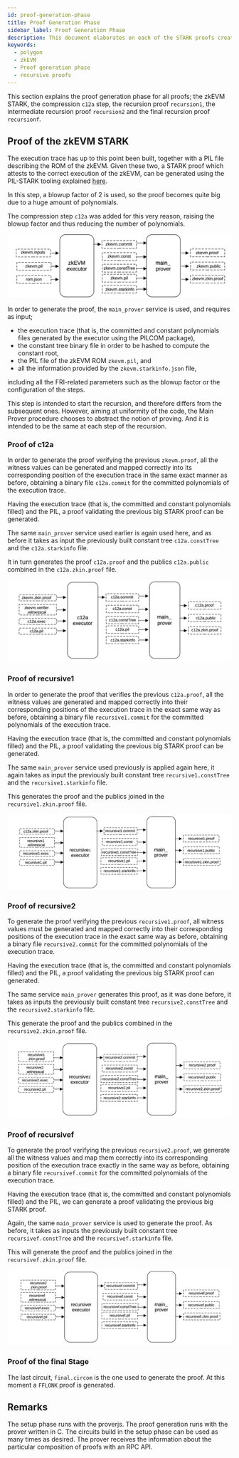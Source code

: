 ```yaml
---
id: proof-generation-phase
title: Proof Generation Phase
sidebar_label: Proof Generation Phase
description: This document elaborates on each of the STARK proofs created during the recursion process.
keywords:
  - polygon
  - zkEVM
  - Proof generation phase
  - recursive proofs
---
```


This section explains the proof generation phase for all proofs; the zkEVM STARK, the compression `c12a` step, the recursion proof `recursion1`, the intermediate recursion proof `recursion2` and the final recursion proof `recursionf`.

## Proof of the zkEVM STARK

The execution trace has up to this point been built, together with a PIL file describing the ROM of the zkEVM. Given these two, a STARK proof which attests to the correct execution of the zkEVM, can be generated using the PIL-STARK tooling explained [here](pil-stark.md).

In this step, a blowup factor of 2 is used, so the proof becomes quite big due to a huge amount of polynomials.

The compression step `c12a` was added for this very reason, raising the blowup factor and thus reducing the number of polynomials.

![Generation for a zkEVM Proof.](figures/22prf-rec-generation-stark-proof-for-recursivef.png)

In order to generate the proof, the $\mathtt{main\_prover}$ service is used, and requires as input;

- the execution trace (that is, the committed and constant polynomials files generated by the executor using the PILCOM package),
- the constant tree binary file in order to be hashed to compute the constant root,
- the PIL file of the $\text{zkEVM ROM}$ `zkevm.pil`, and
- all the information provided by the `zkevm.starkinfo.json` file,

including all the FRI-related parameters such as the blowup factor or the configuration of the steps.

This step is intended to start the recursion, and therefore differs from the subsequent ones. However, aiming at uniformity of the code, the Main Prover procedure chooses to abstract the notion of proving. And it is intended to be the same at each step of the recursion.

### Proof of c12a

In order to generate the proof verifying the previous `zkevm.proof`, all the witness values can be generated and mapped correctly into its corresponding position of the execution trace in the same exact manner as before, obtaining a binary file `c12a.commit` for the committed polynomials of the execution trace.

Having the execution trace (that is, the committed and constant polynomials filled) and the PIL, a proof validating the previous big STARK proof can be generated.

The same $\mathtt{main\_prover}$ service used earlier is again used here, and as before it takes as input the previously built constant tree `c12a.constTree` and the `c12a.starkinfo` file.

It in turn generates the proof `c12a.proof` and the publics `c12a.public` combined in the `c12a.zkin.proof` file.

![Generate a STARK proof for c12a.](figures/23prf-rec-generation-stark-proof-for-c12.png)

### Proof of recursive1

In order to generate the proof that verifies the previous `c12a.proof`, all the witness values are generated and mapped correctly into their corresponding positions of the execution trace in the exact same way as before, obtaining a binary file `recursive1.commit` for the committed polynomials of the execution trace.

Having the execution trace (that is, the committed and constant polynomials filled) and the PIL, a proof validating the previous big STARK proof can be generated.

The same $\mathtt{main\_prover}$ service used previously is applied again here, it again takes as input the previously built constant tree `recursive1.constTree` and the `recursive1.starkinfo` file.

This generates the proof and the publics joined in the `recursive1.zkin.proof` file.

![Generate a STARK proof for recursive1.](figures/24prf-rec-generation-stark-proof-for-recursive1.png)

### Proof of recursive2

To generate the proof verifying the previous `recursive1.proof`, all witness values must be generated and mapped correctly into their corresponding positions of the execution trace in the exact same way as before, obtaining a binary file `recursive2.commit` for the committed polynomials of the execution trace.

Having the execution trace (that is, the committed and constant polynomials filled) and the PIL, a proof validating the previous big STARK proof can generated.

The same service $\mathtt{main\_prover}$ generates this proof, as it was done before, it takes as inputs the previously built constant tree `recursive2.constTree` and the `recursive2.starkinfo` file.

This generate the proof and the publics combined in the `recursive2.zkin.proof` file.

![Generate a STARK proof for recursive2.](figures/25prf-rec-generation-stark-proof-for-recursive2.png)

### Proof of recursivef

To generate the proof verifying the previous `recursive2.proof`, we generate all the witness values and map them correctly into its corresponding position of the execution trace exactly in the same way as before, obtaining a binary file `recursivef.commit` for the committed polynomials of the execution trace.

Having the execution trace (that is, the committed and constant polynomials filled) and the PIL, we can generate a proof validating the previous big STARK proof.

Again, the same $\mathtt{main\_prover}$ service is used to generate the proof. As before, it takes as inputs the previously built constant tree $\mathtt{recursivef.constTree}$ and the $\mathtt{recursivef.starkinfo}$ file.

This will generate the proof and the publics joined in the `recursivef.zkin.proof` file.

![Generate a STARK proof for recursivef.](figures/26prf-rec-generation-zkevm-proof.png)

### Proof of the final Stage

The last circuit, `final.circom` is the one used to generate the proof. At this moment a `FFLONK` proof is generated.

## Remarks

The setup phase runs with the proverjs. The proof generation runs with the prover written in $\text{C}$. The circuits build in the setup phase can be used as many times as desired. The prover receives the information about the particular composition of proofs with an $\text{RPC}$ $\text{API}$.

